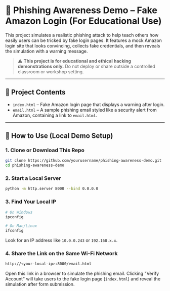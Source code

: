 # 🎣 Phishing Awareness Demo – Fake Amazon Login (For Educational Use)

This project simulates a realistic phishing attack to help teach others how easily users can be tricked by fake login pages. It features a mock Amazon login site that looks convincing, collects fake credentials, and then reveals the simulation with a warning message.

> ⚠️ **This project is for educational and ethical hacking demonstrations only.** Do not deploy or share outside a controlled classroom or workshop setting.

---

## 📂 Project Contents

- `index.html` – Fake Amazon login page that displays a warning after login.
- `email.html` – A sample phishing email styled like a security alert from Amazon, containing a link to `email.html`.

---

## 🔧 How to Use (Local Demo Setup)

### 1. Clone or Download This Repo
```bash
git clone https://github.com/yourusername/phishing-awareness-demo.git
cd phishing-awareness-demo
```

### 2. Start a Local Server
```bash
python -m http.server 8000 --bind 0.0.0.0
```

### 3. Find Your Local IP
```bash
# On Windows
ipconfig

# On Mac/Linux
ifconfig
```
Look for an IP address like `10.0.0.243` or `192.168.x.x`.

### 4. Share the Link on the Same Wi-Fi Network
```bash
http://<your-local-ip>:8000/email.html
```
Open this link in a browser to simulate the phishing email. Clicking "Verify Account" will take users to the fake login page (`index.html`) and reveal the simulation after form submission.
